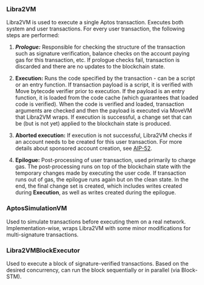 ### Libra2VM

Libra2VM is used to execute a single Aptos transaction.
Executes both system and user transactions.
For every user transaction, the following steps are performed:

1. ***Prologue:***
   Responsible for checking the structure of the transaction such as signature verification, balance checks on the account paying gas for this transaction, etc.
   If prologue checks fail, transaction is discarded and there are no updates to the blockchain state.

2. **Execution:**
   Runs the code specified by the transaction - can be a script or an entry function.
   If transaction payload is a script, it is verified with Move bytecode verifier prior to execution.
   If the payload is an entry function, it is loaded from the code cache (which guarantees that loaded code is verified).
   When the code is verified and loaded, transaction arguments are checked and then the payload is executed via MoveVM that Libra2VM wraps. 
   If execution is successful, a change set that can be (but is not yet) applied to the blockchain state is produced.
3. **Aborted execution:**
   If execution is not successful, Libra2VM checks if an account needs to be created for this user transaction.
   For more details about sponsored account creation, see [AIP-52](https://github.com/aptos-foundation/AIPs/blob/main/aips/aip-52.md).
4. **Epilogue:**
   Post-processing of user transaction, used primarily to charge gas.
   The post-processing runs on top of the blockchain state with the temporary changes made by executing the user code.
   If transaction runs out of gas, the epilogue runs again but on the clean state.
   In the end, the final change set is created, which includes writes created during **Execution**, as well as writes
   created during the epilogue.

### AptosSimulationVM

Used to simulate transactions before executing them on a real network.
Implementation-wise, wraps Libra2VM with some minor modifications for multi-signature transactions.

### Libra2VMBlockExecutor

Used to execute a block of signature-verified transactions.
Based on the desired concurrency, can run the block sequentially or in parallel (via Block-STM).
